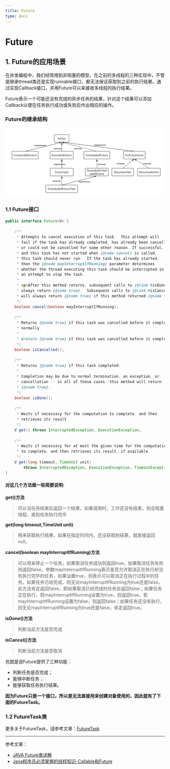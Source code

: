 ```yaml
---
title: Future
type: docs
---
```


# Future

## 1. Future的应用场景
在并发编程中，我们经常用到非阻塞的模型，在之前的多线程的三种实现中，不管是继承thread类还是实现runnable接口，都无法保证获取到之前的执行结果。通过实现Callback接口，并用Future可以来接收多线程的执行结果。

Future表示一个可能还没有完成的异步任务的结果，针对这个结果可以添加Callback以便在任务执行成功或失败后作出相应的操作。

### Future的继承结构
![Future的继承结构](images/Future.png)


### 1.1 Future接口

```java
public interface Future<V> {

    /**
     * Attempts to cancel execution of this task.  This attempt will
     * fail if the task has already completed, has already been cancelled,
     * or could not be cancelled for some other reason. If successful,
     * and this task has not started when {@code cancel} is called,
     * this task should never run.  If the task has already started,
     * then the {@code mayInterruptIfRunning} parameter determines
     * whether the thread executing this task should be interrupted in
     * an attempt to stop the task.
     *
     * <p>After this method returns, subsequent calls to {@link #isDone} will
     * always return {@code true}.  Subsequent calls to {@link #isCancelled}
     * will always return {@code true} if this method returned {@code true}.
     */
    boolean cancel(boolean mayInterruptIfRunning);

    /**
     * Returns {@code true} if this task was cancelled before it completed
     * normally.
     *
     * @return {@code true} if this task was cancelled before it completed
     */
    boolean isCancelled();

    /**
     * Returns {@code true} if this task completed.
     *
     * Completion may be due to normal termination, an exception, or
     * cancellation -- in all of these cases, this method will return
     * {@code true}.
     */
    boolean isDone();

    /**
     * Waits if necessary for the computation to complete, and then
     * retrieves its result.
     */
    V get() throws InterruptedException, ExecutionException;

    /**
     * Waits if necessary for at most the given time for the computation
     * to complete, and then retrieves its result, if available.
     */
    V get(long timeout, TimeUnit unit)
        throws InterruptedException, ExecutionException, TimeoutException;
}

```

#### 对这几个方法做一些简要说明:

**get()方法**
> 可以当任务结束后返回一个结果，如果调用时，工作还没有结束，则会阻塞线程，直到任务执行完毕

**get(long timeout,TimeUnit unit)**
> 用来获取执行结果，如果在指定时间内，还没获取到结果，就直接返回null。

**cancel(boolean mayInterruptIfRunning)方法**
> 可以用来停止一个任务，如果取消任务成功则返回true，如果取消任务失败则返回false。参数mayInterruptIfRunning表示是否允许取消正在执行却没有执行完毕的任务，如果设置true，则表示可以取消正在执行过程中的任务。如果任务已经完成，则无论mayInterruptIfRunning为true还是false，此方法肯定返回false，即如果取消已经完成的任务会返回false；如果任务正在执行，若mayInterruptIfRunning设置为true，则返回true，若mayInterruptIfRunning设置为false，则返回false；如果任务还没有执行，则无论mayInterruptIfRunning为true还是false，肯定返回true。

**isDone()方法**
> 判断当前方法是否完成

**isCancel()方法**
> 判断当前方法是否取消

也就是说Future提供了三种功能：
- 判断任务是否完成；
- 能够中断任务；
- 能够获取任务执行结果。



**因为Future只是一个接口，所以是无法直接用来创建对象使用的，因此就有了下面的FutureTask。**

### 1.2 FutureTask类

更多关于FutureTask，请参考文章：[FutureTask](FutureTask.md)


---

参考文章：

- [JAVA Future类详解][1]
- [Java程序员必须掌握的线程知识-Callable和Future][2]


[1]:https://blog.csdn.net/u014209205/article/details/80598209
[2]:https://www.cnblogs.com/fengsehng/p/6048609.html

<!-- [3]:
[4]:
[5]:
[6]:
[7]:
[8]:
[9]:
[10]:
[11]:
[12]:
[13]:
[14]:
[15]:
[16]:
[17]:
[18]:
[19]: -->
